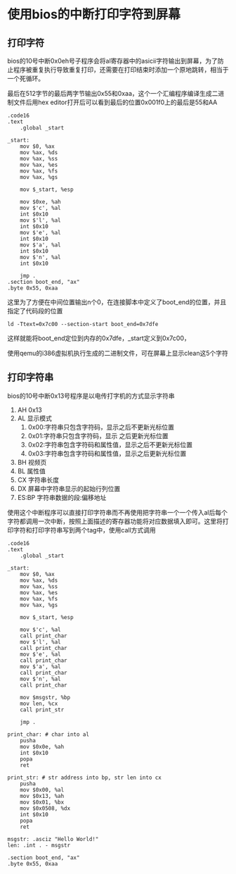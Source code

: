 # 使用bios的中断打印字符到屏幕

## 打印字符
bios的10号中断0x0eh号子程序会将al寄存器中的asicii字符输出到屏幕，为了防止程序被重复执行导致重复打印，还需要在打印结束时添加一个原地跳转，相当于一个死循环。

最后在512字节的最后两字节输出0x55和0xaa，这个一个汇编程序编译生成二进制文件后用hex editor打开后可以看到最后的位置0x001f0上的最后是55和AA

```
.code16
.text
    .global _start

_start:
    mov $0, %ax
    mov %ax, %ds
    mov %ax, %ss
    mov %ax, %es
    mov %ax, %fs
    mov %ax, %gs

    mov $_start, %esp

    mov $0xe, %ah
    mov $'c', %al
    int $0x10
    mov $'l', %al
    int $0x10
    mov $'e', %al
    int $0x10
    mov $'a', %al
    int $0x10
    mov $'n', %al
    int $0x10

    jmp .
.section boot_end, "ax"
.byte 0x55, 0xaa
```

这里为了方便在中间位置输出n个0，在连接脚本中定义了boot_end的位置，并且指定了代码段的位置

```
ld -Ttext=0x7c00 --section-start boot_end=0x7dfe
```

这样就能将boot_end定位到内存的0x7dfe，_start定义到0x7c00，

使用qemu的i386虚拟机执行生成的二进制文件，可在屏幕上显示clean这5个字符

## 打印字符串
bios的10号中断0x13号程序是以电传打字机的方式显示字符串

1. AH 0x13
2. AL 显示模式
   1. 0x00:字符串只包含字符码，显示之后不更新光标位置
   2. 0x01:字符串只包含字符码，显示 之后更新光标位置
   3. 0x02:字符串包含字符码和属性值，显示之后不更新光标位置
   4. 0x03:字符串包含字符码和属性值，显示之后更新光标位置
3. BH 视频页
4. BL 属性值
5. CX 字符串长度
6. DX 屏幕中字符串显示的起始行列位置
7. ES:BP 字符串数据的段:偏移地址

使用这个中断程序可以直接打印字符串而不再使用把字符串一个一个传入al后每个字符都调用一次中断，按照上面描述的寄存器功能将对应数据填入即可。这里将打印字符和打印字符串写到两个tag中，使用call方式调用
```
.code16
.text
    .global _start

_start:
    mov $0, %ax
    mov %ax, %ds
    mov %ax, %ss
    mov %ax, %es
    mov %ax, %fs
    mov %ax, %gs

    mov $_start, %esp

    mov $'c', %al
    call print_char
    mov $'l', %al
    call print_char
    mov $'e', %al
    call print_char
    mov $'a', %al
    call print_char
    mov $'n', %al
    call print_char

    mov $msgstr, %bp
    mov len, %cx
    call print_str

    jmp .

print_char: # char into al
    pusha
    mov $0x0e, %ah
    int $0x10
    popa
    ret

print_str: # str address into bp, str len into cx
    pusha
    mov $0x00, %al
    mov $0x13, %ah
    mov $0x01, %bx
    mov $0x0508, %dx
    int $0x10
    popa
    ret

msgstr: .asciz "Hello World!"
len: .int . - msgstr

.section boot_end, "ax"
.byte 0x55, 0xaa
```